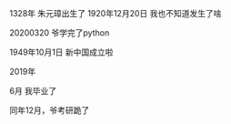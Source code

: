 1328年
朱元璋出生了
1920年12月20日
我也不知道发生了啥

20200320 爷学完了python

1949年10月1日
新中国成立啦

2019年

6月
我毕业了

同年12月，爷考研跪了